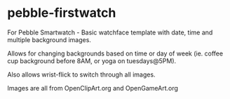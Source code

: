 pebble-firstwatch
=================

For Pebble Smartwatch - Basic watchface template with date, time and multiple background images.

Allows for changing backgrounds based on time or day of week (ie. coffee cup background before 8AM, or yoga on tuesdays@5PM).

Also allows wrist-flick to switch through all images.

Images are all from OpenClipArt.org and OpenGameArt.org

